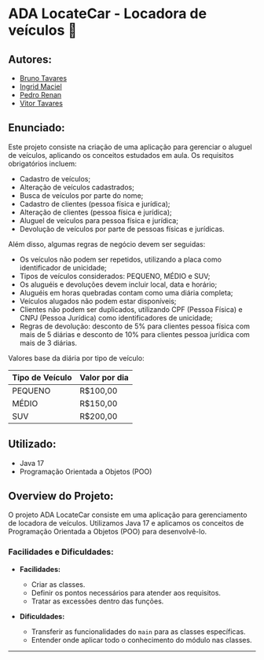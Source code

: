 # ADA LocateCar - Locadora de veículos 🚗

## Autores:
- [Bruno Tavares](https://www.linkedin.com/in/brunoviniciusdev/)
- [Ingrid Maciel](https://www.linkedin.com/in/ingrid-m-maciel/)
- [Pedro Renan](https://www.linkedin.com/in/pedrorenan/)
- [Vitor Tavares](https://www.linkedin.com/in/vitortavares1/)

## Enunciado:
Este projeto consiste na criação de uma aplicação para gerenciar o aluguel de veículos, aplicando os conceitos estudados em aula. Os requisitos obrigatórios incluem:

- Cadastro de veículos;
- Alteração de veículos cadastrados;
- Busca de veículos por parte do nome;
- Cadastro de clientes (pessoa física e jurídica);
- Alteração de clientes (pessoa física e jurídica);
- Aluguel de veículos para pessoa física e jurídica;
- Devolução de veículos por parte de pessoas físicas e jurídicas.

Além disso, algumas regras de negócio devem ser seguidas:

- Os veículos não podem ser repetidos, utilizando a placa como identificador de unicidade;
- Tipos de veículos considerados: PEQUENO, MÉDIO e SUV;
- Os aluguéis e devoluções devem incluir local, data e horário;
- Aluguéis em horas quebradas contam como uma diária completa;
- Veículos alugados não podem estar disponíveis;
- Clientes não podem ser duplicados, utilizando CPF (Pessoa Física) e CNPJ (Pessoa Jurídica) como identificadores de unicidade;
- Regras de devolução: desconto de 5% para clientes pessoa física com mais de 5 diárias e desconto de 10% para clientes pessoa jurídica com mais de 3 diárias.

Valores base da diária por tipo de veículo:

| Tipo de Veículo | Valor por dia |
| --------------- | -------------- |
| PEQUENO         | R$100,00       |
| MÉDIO           | R$150,00       |
| SUV             | R$200,00       |

## Utilizado:
- Java 17
- Programação Orientada a Objetos (POO)

## Overview do Projeto:
O projeto ADA LocateCar consiste em uma aplicação para gerenciamento de locadora de veículos. Utilizamos Java 17 e aplicamos os conceitos de Programação Orientada a Objetos (POO) para desenvolvê-lo.

### Facilidades e Dificuldades:
- **Facilidades:**  
    - Criar as classes.
    - Definir os pontos necessários para atender aos requisitos.
    - Tratar as excessões dentro das funções.
  
- **Dificuldades:**  
    - Transferir as funcionalidades do `main` para as classes específicas.
    - Entender onde aplicar todo o conhecimento do módulo nas classes.

---
